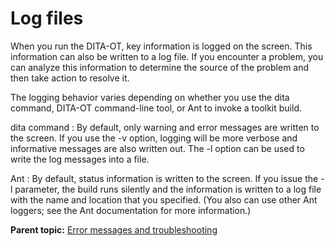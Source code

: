 # Log files

When you run the DITA-OT, key information is logged on the screen. This information can also be written to a log file. If you encounter a problem, you can analyze this information to determine the source of the problem and then take action to resolve it.

The logging behavior varies depending on whether you use the dita command, DITA-OT command-line tool, or Ant to invoke a toolkit build.

 dita command
 :   By default, only warning and error messages are written to the screen. If you use the -v option, logging will be more verbose and informative messages are also written out. The -l option can be used to write the log messages into a file.

  Ant
 :   By default, status information is written to the screen. If you issue the -l parameter, the build runs silently and the information is written to a log file with the name and location that you specified. \(You also can use other Ant loggers; see the Ant documentation for more information.\)

 **Parent topic:** [Error messages and troubleshooting](../user-guide/troubleshooting-overview.md)

